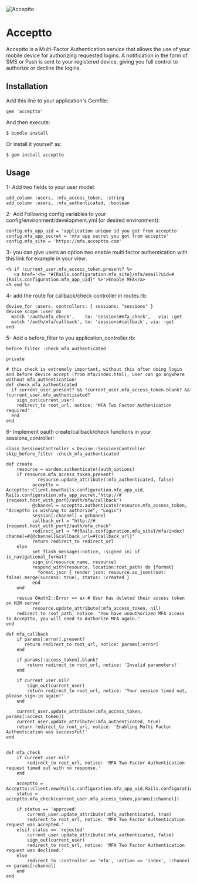 ![Acceptto](/Acceptto.png "Acceptto")

# Acceptto
Acceptto is a Multi-Factor Authentication service that allows the use of your mobile device for authorizing requested logins. A notification in the form of SMS or Push is sent to your registered device, giving you full control to authorize or decline the logins.

## Installation

Add this line to your application's Gemfile:

    gem 'acceptto'

And then execute:

    $ bundle install

Or install it yourself as:

    $ gem install acceptto

## Usage

1- Add two fields to your user model:

    add_column :users, :mfa_access_token, :string
    add_column :users, :mfa_authenticated, :boolean

2- Add Following config variables to your config/environment/development.yml (or desired environment):

    config.mfa_app_uid = 'application unique id you got from acceptto'
    config.mfa_app_secret = 'mfa app secret you got from acceptto'
    config.mfa_site = 'https://mfa.acceptto.com'

3- you can give users an option two enable multi factor authentication with this link for example in your view:

    <% if !current_user.mfa_access_token.present? %>
       <a href='<%= "#{Rails.configuration.mfa_site}/mfa/email?uid=#{Rails.configuration.mfa_app_uid}" %>'>Enable MFA</a>
    <% end %>

4- add the route for callback/check controller in routes.rb:

    devise_for :users, controllers: { sessions: "sessions" }
    devise_scope :user do
      match '/auth/mfa_check',    to: 'sessions#mfa_check',   via: :get
      match '/auth/mfa/callback', to: 'sessions#callback', via: :get
    end

5- Add a before_filter to you application_controller.rb:

    before_filter :check_mfa_authenticated

    private

    # this check is extremely important, without this after doing login and before device accept (from mfa/index.html), user can go anywhere without mfa_authentication!
    def check_mfa_authenticated
      if current_user.present? && !current_user.mfa_access_token.blank? && !current_user.mfa_authenticated?
        sign_out(current_user)
        redirect_to root_url, notice: 'MFA Two Factor Authenication required'
      end
    end


6- Implement oauth create/callback/check functions in your sessions_controller:

    class SessionsController < Devise::SessionsController
    skip_before_filter :check_mfa_authenticated
    
    def create
        resource = warden.authenticate!(auth_options)
        if resource.mfa_access_token.present?
                resource.update_attribute(:mfa_authenticated, false)
              acceptto = Acceptto::Client.new(Rails.configuration.mfa_app_uid, Rails.configuration.mfa_app_secret,"http://#{request.host_with_port}/auth/mfa/callback")
              @channel = acceptto.authenticate(resource.mfa_access_token, "Acceptto is wishing to authorize", "Login")
              session[:channel] = @channel
              callback_url = "http://#{request.host_with_port}/auth/mfa_check"
              redirect_url = "#{Rails.configuration.mfa_site}/mfa/index?channel=#{@channel}&callback_url=#{callback_url}"
              return redirect_to redirect_url
        else
              set_flash_message(:notice, :signed_in) if is_navigational_format?
              sign_in(resource_name, resource)
              respond_with(resource, location:root_path) do |format|
                format.json { render json: resource.as_json(root: false).merge(success: true), status: :created }
              end
        end
    
        rescue OAuth2::Error => ex # User has deleted their access token on M2M server
              resource.update_attribute(:mfa_access_token, nil)
        redirect_to root_path, notice: "You have unauthorized MFA access to Acceptto, you will need to Authorize MFA again."
    end
    
    def mfa_callback
        if params[:error].present?
           return redirect_to root_url, notice: params[:error]
        end
    
        if params[:access_token].blank?
            return redirect_to root_url, notice: 'Invalid parameters!'
        end
    
        if current_user.nil?
            sign_out(current_user)
            return redirect_to root_url, notice: 'Your session timed out, please sign-in again!'
        end
    
        current_user.update_attribute(:mfa_access_token, params[:access_token])
        current_user.update_attribute(:mfa_authenticated, true)
        return redirect_to root_url, notice: 'Enabling Multi Factor Authentication was successful!'
    end
    
    
    def mfa_check
        if current_user.nil?
            redirect_to root_url, notice: 'MFA Two Factor Authentication request timed out with no response.'
        end
    
        acceptto = Acceptto::Client.new(Rails.configuration.mfa_app_uid,Rails.configuration.mfa_app_secret,Rails.configuration.mfa_call_back_url)
        status = acceptto.mfa_check(current_user.mfa_access_token,params[:channel])
    
        if status == 'approved'
            current_user.update_attribute(:mfa_authenticated, true)
            redirect_to root_url, notice: 'MFA Two Factor Authentication request was accepted.'
        elsif status == 'rejected'
            current_user.update_attribute(:mfa_authenticated, false)
            sign_out(current_user)
            redirect_to root_url, notice: 'MFA Two Factor Authentication request was declined.'
        else
            redirect_to :controller => 'mfa', :action => 'index', :channel => params[:channel]
        end
    end
